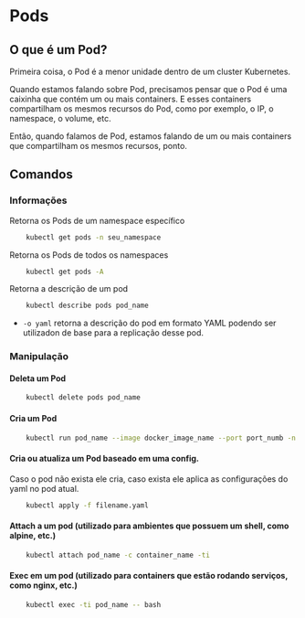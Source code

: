 # Pods

## O que é um Pod?

Primeira coisa, o Pod é a menor unidade dentro de um cluster Kubernetes.

Quando estamos falando sobre Pod, precisamos pensar que o Pod é uma caixinha que contém um ou mais containers. E esses containers compartilham os mesmos recursos do Pod, como por exemplo, o IP, o namespace, o volume, etc.

Então, quando falamos de Pod, estamos falando de um ou mais containers que compartilham os mesmos recursos, ponto.

## Comandos

### Informações

Retorna os Pods de um namespace específico

```bash
    kubectl get pods -n seu_namespace
```

Retorna os Pods de todos os namespaces

```bash
    kubectl get pods -A
```

Retorna a descrição de um pod

```bash
    kubectl describe pods pod_name
```

- ```-o yaml``` retorna a descrição do pod em formato YAML podendo ser utilizadon de base para a replicação desse pod.

### Manipulação

#### Deleta um Pod

```bash
    kubectl delete pods pod_name
```

#### Cria um Pod

```bash
    kubectl run pod_name --image docker_image_name --port port_numb -n namespace
```

#### Cria ou atualiza um Pod baseado em uma config.

Caso o pod não exista ele cria, caso exista ele aplica as configurações do yaml no pod atual.

```bash
    kubectl apply -f filename.yaml
```

#### Attach a um pod (utilizado para ambientes que possuem um  shell, como alpine, etc.)

```bash
    kubectl attach pod_name -c container_name -ti
```

#### Exec em um pod (utilizado para containers que estão rodando serviços, como nginx, etc.)

```bash
    kubectl exec -ti pod_name -- bash
```

